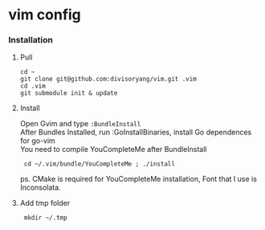 vim config
===

### Installation

1. Pull 

	```
	cd ~
	git clone git@github.com:divisoryang/vim.git .vim
	cd .vim
	git submodule init & update
	```

2. Install

	Open Gvim and type ```:BundleInstall```  
	After Bundles Installed, run :GoInstallBinaries, install Go dependences for go-vim  
	You need to compile YouCompleteMe after BundleInstall
	
		cd ~/.vim/bundle/YouCompleteMe ; ./install
		
	ps. CMake is required for YouCompleteMe installation, Font that I use is Inconsolata.
	
3. Add tmp folder

		mkdir ~/.tmp
		
